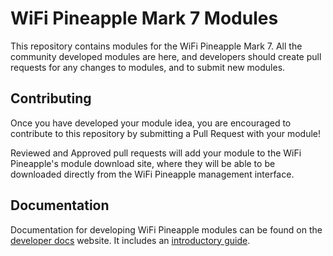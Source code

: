 # WiFi Pineapple Mark 7 Modules 

This repository contains modules for the WiFi Pineapple Mark 7. All the community developed modules are here, and developers should create pull requests for any changes to modules, and to submit new modules.

## Contributing
Once you have developed your module idea, you are encouraged to contribute to this repository by submitting a Pull Request with your module!

Reviewed and Approved pull requests will add your module to the WiFi Pineapple's module download site, where they will be able to be downloaded directly from the WiFi Pineapple management interface.

## Documentation

Documentation for developing WiFi Pineapple modules can be found on the [developer docs](https://hak5.github.io/mk7-docs) website. It includes an
[introductory guide](https://hak5.github.io/mk7-docs/docs/modules/modules/).

